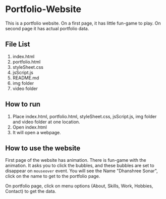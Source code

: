 # Portfolio-Website
This is a portfolio website. On a first page, it has little fun-game to play. On second page it has actual portfolio data.
  
## File List
1. index.html
2. portfolio.html
3. styleSheet.css
4. jsScript.js
5. README.md
6. img folder
7. video folder
  
## How to run

1. Place index.html, portfolio.html, styleSheet.css, jsScript.js, img folder and video folder at one location.
2. Open index.html
3. It will open a webpage.

## How to use the website

First page of the website has animation. There is fun-game with the animation. It asks you to click the bubbles, 
and these bubbles are set to disappear on `mouseover` event. You will see the Name "Dhanshree Sonar", click on the name to get to the
portfolio page.

On portfolio page, click on menu options (About, Skills, Work, Hobbies, Contact) to get the data.
